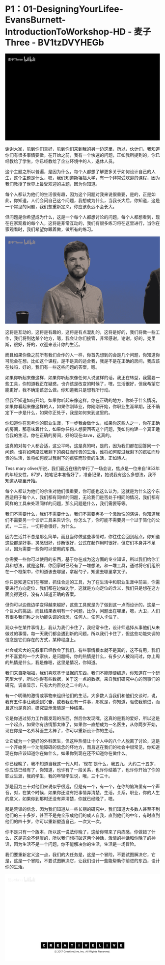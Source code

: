 # P1：01-DesigningYourLifee-EvansBurnett-IntroductionToWorkshop-HD - 麦子Three - BV1tzDVYHEGb

![](img/e82c13d636eae439cbbb258b4f360a4f_0.png)

谢谢大家，见到你们真好，见到你们来到我的另一边这里，所以，伙计们，我知道你们有很多事情要做，在开始之前，我有一个快速的问题，正如我所提到的，你已经教给了学生，你已经教给了企业环境中的人，退休人员。

这个主题之所以普遍，是因为什么，每个人都想了解更多关于如何设计自己的人生，这个主题是什么，嗯，我们知道斯坦福大学，有一个非常受欢迎的课程，因为我们教授了世界上最受欢迎的主题，因为你知道。

每个人都认为他们的生活很有趣，因为这个问题对我来说很重要，是的，正是如此，你知道，人们会问自己这个问题，我想成为什么，当我长大后，你知道，这是一个常见的问题，我们想重新定义，你应该永远不会长大。

但问题是你希望成为什么，这是一个每个人都想讨论的问题，每个人都想看到，现在在家观看的每个人，这将是非常互动的，我们有很多练习将在这里进行，当你在家观看时，我们希望你跟着做，做所有的练习。



![](img/e82c13d636eae439cbbb258b4f360a4f_2.png)

这将是互动的，这将是有趣的，这将是有点混乱的，这将是好的，我们将做一些工作，我们将到达某个地方，嗯，我会让你们接管，非常感谢，谢谢，好的，克里斯，很好，好的，欢迎来设计你的生活。

而且如果你像之前所有我们合作的人一样，你首先想到的会是几个问题，你知道你可能会在想，比如这个课程，是不是真的适合我，我是不是在正确的房间，我应该在线吗，好的，我们有一些这些问题的答案，嗯。

如果你听起来像这样，如果你听起来像任何人说这样的话，我正在转型，我需要一些工具，你知道我正在疑惑，也许该是改变的时候了，嘿，生活很好，但我希望它能更好，我不确定该怎么做，你知道我只是想有所行动。

但我不知道如何开始，如果你听起来像这样，你在正确的地方，你处于什么情况，如果你看起来像这样的人，如果你刚毕业，你刚刚开始，你职业生涯早期，还不确定下一步是什么，如果你正处于，我是如何来到这里的。

你知道你在思考你的职业生涯，下一步我会做什么，如果你这些人之一，你在正确的房间，那意味着什么，如果你任何人想要回答这个问题，我如何构建一个真正适合我的生活，你在正确的房间，好的现在dave，这真的。

这真的对每个人都合适，这公平吗，这是真的吗，是的，因为我们都在回答同一个问题，谁将如何度过我剩下的疯狂而珍贵的生活，谁将如何度过我剩下的疯狂而珍贵的生活，谁将如何度过我剩下的疯狂而珍贵的生活，正如诗人。

Tess mary oliver所说，我们最近在纽约举行了一场会议，焦点是一位来自1953年的年轻女性，87岁，她笔记本准备好了，准备记录，她说我有这么多想法，我不知道从哪里开始。

每个人都认为他们的余生对他们很重要，你可能也这么认为，这就是为什么这个东西适用于每个人，我们都有同样的问题，无论我们是否处于相同的情况，我们都有同样的工具来处理同样的问题，那么问题是什么，我们需要等等。

我们不需要什么，我们不需要什么，我们不需要再多一个激励性的演讲，你知道我们不需要另一个诊断工具来告诉你，你怎么了，你可能不需要另一个过于简化的公式，一二三，一切将会很好，为什么。

因为生活并不总是那么简单，而且当你做这些事情时，你往往会回到起点，你知道这些都是好事，灵感很好，诊断很好，公式在起作用时很好，但它们本身并不足以，因为需要一些你可以使用的东西。

你需要一些你可以使用的东西，基于你在成为这方面的专业知识，所以我们给你工具和想法，就是这样，你回家时已经有了一堆想法，和一堆工具，通过将它们组织在一个框架中，你知道该去哪里，拿起勺子，知道去哪里拿叉子。

你只是知道它们在哪里，抓住合适的工具，为了在生活中和职业生涯中前进，你需要进行方向定位，我们都在边做边学，这就是方向定位的含义，我们只是想在这方面变得更好，没有人知道正确的答案。

但你可以边做边学变得越来越好，这些工具就是为了做到这一点而设计的，这是一个巨大的挑战，而且结果表明有一个问题，比尔，问题出在哪里，嗯，大卫，人们有很多我们称之为功能失调的信念，任何人，任何人卡住了。

观众卡在某件事情上，我认为我们卡住了，我经常卡住，设计师选择从事他们从未做过的事情，每一天我们都会遇到新的问题，所以我们卡住了，但这些功能失调的信念是它们存在的方式，某种程度上。

社会或宏大的元叙事已经教会了我们，有些事情根本就不是真的，这不有用，我们并不喜爱的一个大家伙，是问题吗，你的热情是什么，有多少人被询问过，你上周的热情是什么，我是像嗯，这里是情况，你知道。

我们来自斯坦福，我们喜欢基于证据的东西，我们不能随便编造，你知道在一个研究型大学，所以你得有些数据，关于这一点的数据，来自我们研究中心的同事们的研究，调查显示，只有大约百分之二十的人。

有一个明确的激情或事物来组织他们的生活，大多数人当我们和他们交谈时，说，我有五件事让我感到兴奋，或者我没有一件事，那就是，你知道，驱使我前进，而且这也是真的，研究显示激情是一种结果。

它是你通过努力工作而发现的东西，然后你发现嘿，这真的是我的爱好，所以这是一个起点，如果你有热情那太棒了，如果你一直想成为一名医生，从你两岁开始，现在你是一名外科医生太棒了，你可以重新设计你的生活。

让它成为一个更好的外科医生，但这种热情让十个人中的八个人脱离了讨论，这是一个开始另一个功能障碍的信念的坏地方，而且这在我们的社会中很常见，你知道现在你应该知道你在做什么，如果你到现在还不知道你在做什么。

你已经晚了，我不知道当我这一代人时，'现在'是什么，我五九，大约二十五岁，你应该已经有了，你知道，也许有了一段关系，也许你结婚了，也许你开始了你的职业生涯，我的学生，我的年轻学生说，哦，三十三十。

那是因为三十对他们来说似乎很远，但是有一个，有一个，在你的脑海里有一个声音，对，在某个时候，如果你还没有把事情弄清楚，生活，关系，职业，你的人生的意义，如果你到那时还没有弄清楚，你就已经晚了，嗯。

那是荒谬的信念，因为我们知道从一些长期的研究中，我们知道大多数人甚至不到他们的三十多岁，甚至不是完全形成他们的成人自我，直到他们的中年，有时直到他们的四十岁，你可以重新塑造自己，一次又一次。

你不是只有一个版本，所以这一说法你晚了，这给你带来了内疚感，你做错了什么，这是完全不健康的，所以我们想打破这两个神话，激情的神话和你晚了的神话，因为生活不是一个问题，你不能解决你的生活，生活是一场冒险。

我们要重新定义这一点，我们的大任务是，这是一个冒险，不要试图解决它，它是，这是一个冒险，不要试图解决它，让我们设计一些能帮助你前进的东西，设计你的生活。



![](img/e82c13d636eae439cbbb258b4f360a4f_4.png)